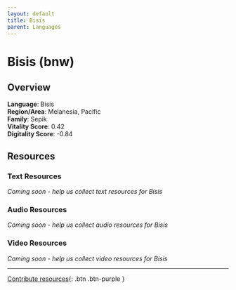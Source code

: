 ```yaml
---
layout: default
title: Bisis
parent: Languages
---
```


# Bisis (bnw)

## Overview

**Language**: Bisis  
**Region/Area**: Melanesia, Pacific  
**Family**: Sepik  
**Vitality Score**: 0.42  
**Digitality Score**: -0.84  

## Resources

### Text Resources
*Coming soon - help us collect text resources for Bisis*

### Audio Resources
*Coming soon - help us collect audio resources for Bisis*

### Video Resources
*Coming soon - help us collect video resources for Bisis*

---

[Contribute resources](https://fairtrain.github.io/){: .btn .btn-purple }
